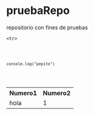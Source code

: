# pruebaRepo
repositorio con fines de pruebas



<table>
  
 <tr>
   <th>Numero1</th>
   <th>Numero2</th>
 </tr> 
   
    <tr>
   <td>hola</td>
   <td>1</td>
 </tr> 
  
  <code>
    
    console.log("pepito")
  </code>  
   
 </table>
